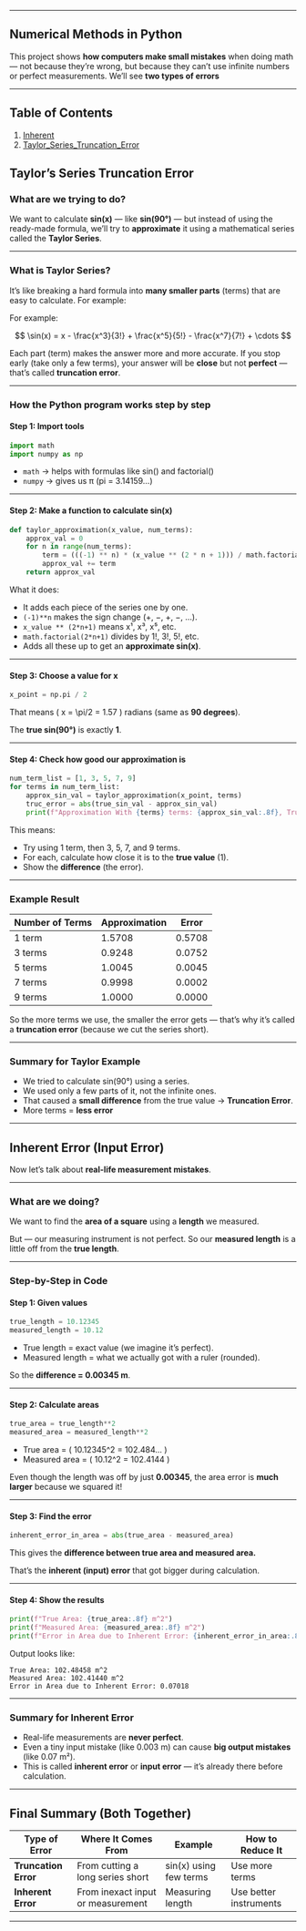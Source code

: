 
---

## Numerical Methods in Python 

This project shows **how computers make small mistakes** when doing math — not because they’re wrong, but because they can’t use infinite numbers or perfect measurements.
We’ll see **two types of errors** 

---
## Table of Contents

1. [Inherent](#Inherent)
2. [Taylor_Series_Truncation_Error](#Taylor_Series_Truncation_Error)


## Taylor’s Series Truncation Error

### What are we trying to do?

We want to calculate **sin(x)** — like **sin(90°)** — but instead of using the ready-made formula,
we’ll try to **approximate** it using a mathematical series called the **Taylor Series**.

---

### What is Taylor Series?

It’s like breaking a hard formula into **many smaller parts** (terms) that are easy to calculate.
For example:

For example:

$$
\sin(x) = x - \frac{x^3}{3!} + \frac{x^5}{5!} - \frac{x^7}{7!} + \cdots
$$


Each part (term) makes the answer more and more accurate.
If you stop early (take only a few terms), your answer will be **close** but not **perfect** — that’s called **truncation error**.

---

### How the Python program works step by step

#### Step 1: Import tools

```python
import math
import numpy as np
```

* `math` → helps with formulas like sin() and factorial()
* `numpy` → gives us π (pi = 3.14159...)

---

#### Step 2: Make a function to calculate sin(x)

```python
def taylor_approximation(x_value, num_terms):
    approx_val = 0
    for n in range(num_terms):
        term = (((-1) ** n) * (x_value ** (2 * n + 1))) / math.factorial(2 * n + 1)
        approx_val += term
    return approx_val
```

What it does:

* It adds each piece of the series one by one.
* `(-1)**n` makes the sign change (+, −, +, −, …).
* `x_value ** (2*n+1)` means x¹, x³, x⁵, etc.
* `math.factorial(2*n+1)` divides by 1!, 3!, 5!, etc.
* Adds all these up to get an **approximate sin(x)**.

---

#### Step 3: Choose a value for x

```python
x_point = np.pi / 2
```

That means ( x = \pi/2 = 1.57 ) radians (same as **90 degrees**).

The **true sin(90°)** is exactly **1**.

---

#### Step 4: Check how good our approximation is

```python
num_term_list = [1, 3, 5, 7, 9]
for terms in num_term_list:
    approx_sin_val = taylor_approximation(x_point, terms)
    truc_error = abs(true_sin_val - approx_sin_val)
    print(f"Approximation With {terms} terms: {approx_sin_val:.8f}, Truncation Error: {truc_error:.8f}")
```

This means:

* Try using 1 term, then 3, 5, 7, and 9 terms.
* For each, calculate how close it is to the **true value** (1).
* Show the **difference** (the error).

---

### Example Result

| Number of Terms | Approximation | Error  |
| --------------- | ------------- | ------ |
| 1 term          | 1.5708        | 0.5708 |
| 3 terms         | 0.9248        | 0.0752 |
| 5 terms         | 1.0045        | 0.0045 |
| 7 terms         | 0.9998        | 0.0002 |
| 9 terms         | 1.0000        | 0.0000 |

So the more terms we use, the smaller the error gets —
that’s why it’s called a **truncation error** (because we cut the series short).

---

### Summary for Taylor Example

* We tried to calculate sin(90°) using a series.
* We used only a few parts of it, not the infinite ones.
* That caused a **small difference** from the true value → **Truncation Error**.
* More terms = **less error**

---

## Inherent Error (Input Error)

Now let’s talk about **real-life measurement mistakes**.

---

### What are we doing?

We want to find the **area of a square** using a **length** we measured.

But — our measuring instrument is not perfect.
So our **measured length** is a little off from the **true length**.

---

### Step-by-Step in Code

#### Step 1: Given values

```python
true_length = 10.12345
measured_length = 10.12
```

* True length = exact value (we imagine it’s perfect).
* Measured length = what we actually got with a ruler (rounded).

So the **difference = 0.00345 m**.

---

#### Step 2: Calculate areas

```python
true_area = true_length**2
measured_area = measured_length**2
```

* True area = ( 10.12345^2 = 102.484... )
* Measured area = ( 10.12^2 = 102.4144 )

Even though the length was off by just **0.00345**,
the area error is **much larger** because we squared it!

---

#### Step 3: Find the error

```python
inherent_error_in_area = abs(true_area - measured_area)
```

This gives the **difference between true area and measured area.**

That’s the **inherent (input) error** that got bigger during calculation.

---

#### Step 4: Show the results

```python
print(f"True Area: {true_area:.8f} m^2")
print(f"Measured Area: {measured_area:.8f} m^2")
print(f"Error in Area due to Inherent Error: {inherent_error_in_area:.8f}")
```

Output looks like:

```
True Area: 102.48458 m^2
Measured Area: 102.41440 m^2
Error in Area due to Inherent Error: 0.07018
```

---

###  Summary for Inherent Error

* Real-life measurements are **never perfect**.
* Even a tiny input mistake (like 0.003 m) can cause **big output mistakes** (like 0.07 m²).
* This is called **inherent error** or **input error** — it’s already there before calculation.

---

##  Final Summary (Both Together)

| Type of Error        | Where It Comes From               | Example                | How to Reduce It       |
| -------------------- | --------------------------------- | ---------------------- | ---------------------- |
| **Truncation Error** | From cutting a long series short  | sin(x) using few terms | Use more terms         |
| **Inherent Error**   | From inexact input or measurement | Measuring length       | Use better instruments |

---


